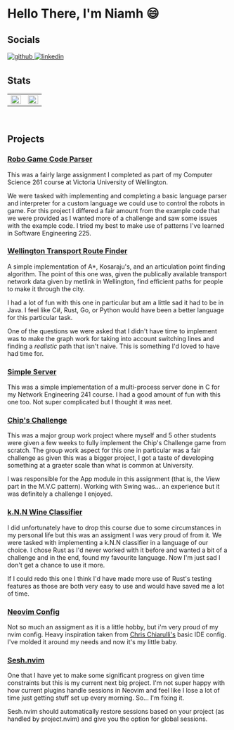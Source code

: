# Hello There, I'm Niamh 😄
## Socials
<a href="https://github.com/Niamh" target="_blank">
<img src=https://img.shields.io/badge/github-%2324292e.svg?&style=for-the-badge&logo=github&logoColor=white alt=github style="margin-bottom: 5px;" />
</a>
<a href="https://www.linkedin.com/in/niamhferns/" target="_blank">
<img src=https://img.shields.io/badge/linkedin-%231E77B5.svg?&style=for-the-badge&logo=linkedin&logoColor=white alt=linkedin style="margin-bottom: 5px;" />
</a>  

## Stats
<table><tr><td valign="top" width="50%">

<img src="https://github-readme-stats.vercel.app/api?username=NiamhFerns&show_icons=true&count_private=true&include_all_commits&hide_border=true&theme=synthwave" align="left" style="width: 100%" />

</td><td valign="top" width="50%">

<img src="https://github-readme-stats.vercel.app/api/top-langs/?username=NiamhFerns&hide_border=true&layout=compact&theme=synthwave" align="left" style="width: 100%" />

</td></tr></table>  

<br/>  

## Projects
### [Robo Game Code Parser](https://github.com/NiamhFerns/course-work/tree/all/COMP-261/RoboGame)
This was a fairly large assignment I completed as part of my Computer Science 261 course at Victoria University of Wellington.

We were tasked with implementing and completing a basic language parser and interpreter for a custom language we could use to control the robots in game. For this project I differed a fair amount from the 
example code that we were provided as I wanted more of a challenge and saw some issues with the example code. I tried my best to make use of patterns I've learned in Software Engineering 225.

### [Wellington Transport Route Finder](https://github.com/NiamhFerns/course-work/tree/all/COMP-261/WellingtonTransport)
A simple implementation of A*, Kosaraju's, and an articulation point finding algorithm. The point of this one was, given the publically available transport network data given by metlink in Wellington,
find efficient paths for people to make it through the city.

I had a lot of fun with this one in particular but am a little sad it had to be in Java. I feel like C#, Rust, Go, or Python would have been a better language for this particular task. 

One of the questions we were asked that I didn't have time to implement was to make the graph work for taking into account switching lines and finding a *realistic* path that isn't naive. This is something I'd loved to
have had time for.

### [Simple Server](https://github.com/NiamhFerns/course-work/tree/all/NWEN-241/assignment-3)
This was a simple implementation of a multi-process server done in C for my Network Engineering 241 course. I had a good amount of fun with this one too. Not super complicated but I thought it was neet.

### [Chip's Challenge](https://github.com/NiamhFerns/course-work/tree/all/SWEN-225/chips_challenge)
This was a major group work project where myself and 5 other students were given a few weeks to fully implement the Chip's Challenge game from scratch. The group work aspect for this one in particular was a fair challenge 
as given this was a bigger project, I got a taste of developing something at a graeter scale than what is common at University. 

I was responsible for the App module in this assignment (that is, the View part in the M.V.C pattern). Working with Swing was... an experience but it was definitely a challenge I enjoyed.

### [k.N.N Wine Classifier](https://github.com/NiamhFerns/course-work/tree/all/COMP-307/assignment-1/wine_classifier)
I did unfortunately have to drop this course due to some circumstances in my personal life but this was an assigment I was very proud of from it. We were tasked with implementing a k.N.N classifier in a language of our choice. 
I chose Rust as I'd never worked with it before and wanted a bit of a challenge and in the end, found my favourite language. Now I'm just sad I don't get a chance to use it more.

If I could redo this one I think I'd have made more use of Rust's testing features as those are both very easy to use and would have saved me a lot of time.

### [Neovim Config](https://github.com/NiamhFerns/nvim)
Not so much an assigment as it is a little hobby, but i'm very proud of my nvim config. Heavy inspiration taken from [Chris Chiarulli's](https://github.com/ChristianChiarulli) basic IDE config. I've molded it around my needs 
and now it's my little baby.

### [Sesh.nvim](https://github.com/NiamhFerns/sesh.nvim)
One that I have yet to make some significant progress on given time constraints but this is my current next big project. I'm not super happy with how current plugins handle sessions in Neovim and feel like I lose a lot of time
just getting stuff set up every morning. So... I'm fixing it. 

Sesh.nvim should automatically restore sessions based on your project (as handled by project.nvim) and give you the option for global sessions. 
